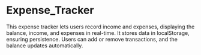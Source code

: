 # Expense_Tracker
This expense tracker lets users record income and expenses, displaying the balance, income, and expenses in real-time. It stores data in localStorage, ensuring persistence. Users can add or remove transactions, and the balance updates automatically.
